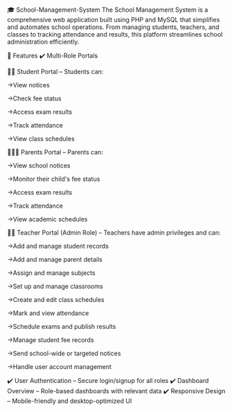 🎓 School-Management-System
The School Management System is a comprehensive web application built using PHP and MySQL that simplifies and automates school operations. From managing students, teachers, and classes to tracking attendance and results, this platform streamlines school administration efficiently.

🌟 Features
✔️ Multi-Role Portals

🧑‍🎓 Student Portal – Students can:

→View notices

→Check fee status

→Access exam results

→Track attendance

→View class schedules

👨‍👩‍👧 Parents Portal – Parents can:

→View school notices

→Monitor their child's fee status

→Access exam results

→Track attendance

→View academic schedules

👩‍🏫 Teacher Portal (Admin Role) – Teachers have admin privileges and can:

→Add and manage student records

→Add and manage parent details

→Assign and manage subjects

→Set up and manage classrooms

→Create and edit class schedules

→Mark and view attendance

→Schedule exams and publish results

→Manage student fee records

→Send school-wide or targeted notices

→Handle user account management

✔️ User Authentication – Secure login/signup for all roles
✔️ Dashboard Overview – Role-based dashboards with relevant data
✔️ Responsive Design – Mobile-friendly and desktop-optimized UI
